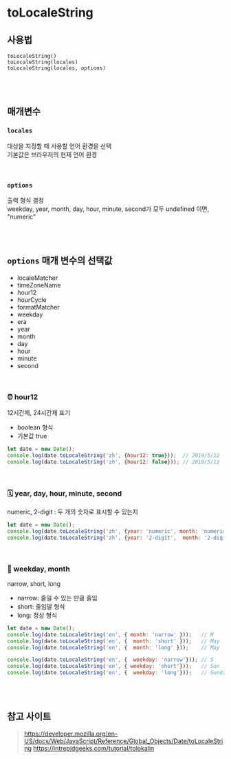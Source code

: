 # toLocaleString

## 사용법
```
toLocaleString()
toLocaleString(locales)
toLocaleString(locales, options)
```

<br><br>

## 매개변수

### `locales`
대상을 지정할 때 사용할 언어 환경을 선택  
기본값은 브라우저의 현재 언어 환경

<br>

### `options`

출력 형식 결정  
weekday, year, month, day, hour, minute, second가 모두 undefined 이면, "numeric"

<br><br>

## `options` 매개 변수의 선택값

* localeMatcher
* timeZoneName
* hour12
* hourCycle
* formatMatcher
* weekday
* era
* year
* month
* day
* hour
* minute
* second

<br>

### ⏰ hour12 
12시간제, 24시간제 표기

* boolean 형식
* 기본값 true

```javascript
let date = new Date();
console.log(date.toLocaleString('zh', {hour12: true}));  // 2019/5/12   2:53:49
console.log(date.toLocaleString('zh', {hour12: false})); // 2019/5/12  14:53:49 
```

<br>

### 🗓 year, day, hour, minute, second
numeric, 2-digit : 두 개의 숫자로 표시할 수 있는지

```javascript
let date = new Date();
console.log(date.toLocaleString('zh', {year: 'numeric', month: 'numeric',  day: 'numeric',  hour: 'numeric',  minute: 'numeric',  second: 'numeric'}));  // 2019/5/12  3:05:27
console.log(date.toLocaleString('zh', {year: '2-digit',  month: '2-digit',  day: '2-digit',  hour: '2-digit',  minute: '2-digit',  second: '2-digit'})); // 19/05/12   3:05:27
```

<br>

### 📅 weekday, month
narrow, short, long 

* narrow: 줄일 수 있는 만큼 줄임 
* short: 줄임말 형식
* long: 정상 형식

```javascript
let date = new Date();
console.log(date.toLocaleString('en', { month: 'narrow' }));   // M
console.log(date.toLocaleString('en', {  month: 'short' }));   // May
console.log(date.toLocaleString('en', {  month: 'long' }));    // May

console.log(date.toLocaleString('en', {  weekday: 'narrow'})); // S
console.log(date.toLocaleString('en', { weekday: 'short'}));   // Sun
console.log(date.toLocaleString('en', {  weekday: 'long'}));   // Sunday
```

<br><br>

## 참고 사이트

> https://developer.mozilla.org/en-US/docs/Web/JavaScript/Reference/Global_Objects/Date/toLocaleString
> https://intrepidgeeks.com/tutorial/tolokalin
